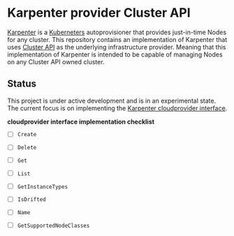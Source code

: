 # Karpenter provider Cluster API

[Karpenter][karpenter] is a [Kuberneters][kubernetes] autoprovisioner that
provides just-in-time Nodes for any cluster. This repository contains an
implementation of Karpenter that uses [Cluster API][clusterapi] as the
underlying infrastructure provider. Meaning that this implementation of
Karpenter is intended to be capable of managing Nodes on any Cluster API
owned cluster.

## Status

This project is under active development and is in an experimental state.
The current focus is on implementing the [Karpenter cloudprovider interface][kci].

**cloudprovider interface implementation checklist**

- [ ] `Create`
- [ ] `Delete`
- [ ] `Get`
- [ ] `List`
- [ ] `GetInstanceTypes`
- [ ] `IsDrifted`
- [ ] `Name`
- [ ] `GetSupportedNodeClasses`


[karpenter]: https://karpenter.sh
[kubernetes]: https://kubernetes.io
[clusterapi]: https://cluster-api.sigs.k8s.io
[kci]: https://github.com/kubernetes-sigs/karpenter/blob/main/pkg/cloudprovider/types.go 
